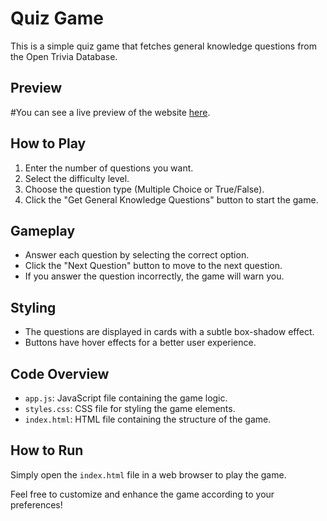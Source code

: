 # Quiz Game

This is a simple quiz game that fetches general knowledge questions from the Open Trivia Database.

## Preview

#You can see a live preview of the website [here](general-knowledge-quiz.000.pe).

## How to Play

1. Enter the number of questions you want.
2. Select the difficulty level.
3. Choose the question type (Multiple Choice or True/False).
4. Click the "Get General Knowledge Questions" button to start the game.

## Gameplay

- Answer each question by selecting the correct option.
- Click the "Next Question" button to move to the next question.
- If you answer the question incorrectly, the game will warn you.

## Styling

- The questions are displayed in cards with a subtle box-shadow effect.
- Buttons have hover effects for a better user experience.

## Code Overview

- `app.js`: JavaScript file containing the game logic.
- `styles.css`: CSS file for styling the game elements.
- `index.html`: HTML file containing the structure of the game.

## How to Run

Simply open the `index.html` file in a web browser to play the game.

Feel free to customize and enhance the game according to your preferences!
